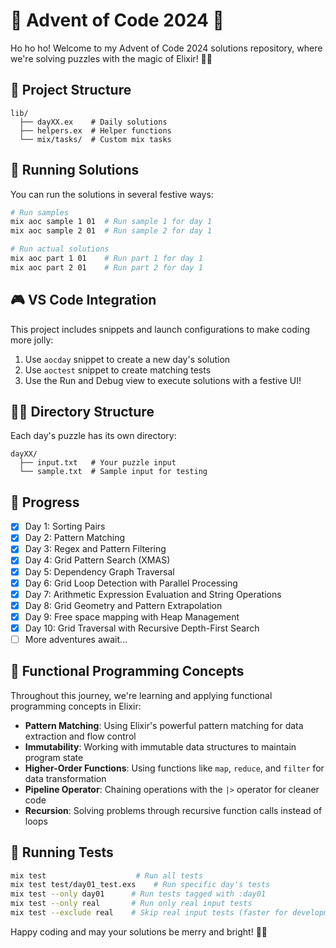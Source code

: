# 🎄 Advent of Code 2024 🎄

Ho ho ho! Welcome to my Advent of Code 2024 solutions repository, where we're solving puzzles with the magic of Elixir! 🎅✨

## 🌟 Project Structure

```
lib/
  ├── dayXX.ex    # Daily solutions
  ├── helpers.ex  # Helper functions
  └── mix/tasks/  # Custom mix tasks
```

## 🎁 Running Solutions

You can run the solutions in several festive ways:

```bash
# Run samples
mix aoc sample 1 01  # Run sample 1 for day 1
mix aoc sample 2 01  # Run sample 2 for day 1

# Run actual solutions
mix aoc part 1 01    # Run part 1 for day 1
mix aoc part 2 01    # Run part 2 for day 1
```

## 🎮 VS Code Integration

This project includes snippets and launch configurations to make coding more jolly:

1. Use `aocday` snippet to create a new day's solution
2. Use `aoctest` snippet to create matching tests
3. Use the Run and Debug view to execute solutions with a festive UI!

## 🧝‍♂️ Directory Structure

Each day's puzzle has its own directory:

```
dayXX/
  ├── input.txt   # Your puzzle input
  └── sample.txt  # Sample input for testing
```

## 🎯 Progress

- [x] Day 1: Sorting Pairs
- [x] Day 2: Pattern Matching
- [x] Day 3: Regex and Pattern Filtering
- [x] Day 4: Grid Pattern Search (XMAS)
- [x] Day 5: Dependency Graph Traversal
- [x] Day 6: Grid Loop Detection with Parallel Processing
- [x] Day 7: Arithmetic Expression Evaluation and String Operations
- [x] Day 8: Grid Geometry and Pattern Extrapolation
- [x] Day 9: Free space mapping with Heap Management
- [x] Day 10: Grid Traversal with Recursive Depth-First Search
- [ ] More adventures await...

## 🧠 Functional Programming Concepts

Throughout this journey, we're learning and applying functional programming concepts in Elixir:

- **Pattern Matching**: Using Elixir's powerful pattern matching for data extraction and flow control
- **Immutability**: Working with immutable data structures to maintain program state
- **Higher-Order Functions**: Using functions like `map`, `reduce`, and `filter` for data transformation
- **Pipeline Operator**: Chaining operations with the `|>` operator for cleaner code
- **Recursion**: Solving problems through recursive function calls instead of loops

## 🌠 Running Tests

```bash
mix test                    # Run all tests
mix test test/day01_test.exs    # Run specific day's tests
mix test --only day01      # Run tests tagged with :day01
mix test --only real       # Run only real input tests
mix test --exclude real    # Skip real input tests (faster for development)
```

Happy coding and may your solutions be merry and bright! 🎄✨
